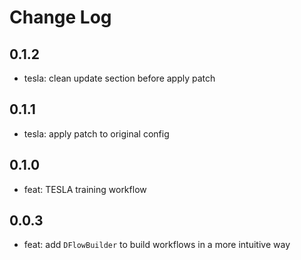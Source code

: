 # Change Log

## 0.1.2
* tesla: clean update section before apply patch

## 0.1.1
* tesla: apply patch to original config

## 0.1.0
* feat: TESLA training workflow

## 0.0.3
* feat: add `DFlowBuilder` to build workflows in a more intuitive way